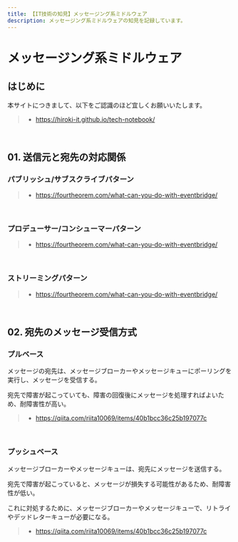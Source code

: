 ```yaml
---
title: 【IT技術の知見】メッセージング系ミドルウェア
description: メッセージング系ミドルウェアの知見を記録しています。
---
```


# メッセージング系ミドルウェア

## はじめに

本サイトにつきまして、以下をご認識のほど宜しくお願いいたします。

> - https://hiroki-it.github.io/tech-notebook/

<br>

## 01. 送信元と宛先の対応関係

### パブリッシュ/サブスクライブパターン

> - https://fourtheorem.com/what-can-you-do-with-eventbridge/

<br>

### プロデューサー/コンシューマーパターン

> - https://fourtheorem.com/what-can-you-do-with-eventbridge/

<br>

### ストリーミングパターン

> - https://fourtheorem.com/what-can-you-do-with-eventbridge/

<br>

## 02. 宛先のメッセージ受信方式

### プルベース

メッセージの宛先は、メッセージブローカーやメッセージキューにポーリングを実行し、メッセージを受信する。

宛先で障害が起こっていても、障害の回復後にメッセージを処理すればよいため、耐障害性が高い。

> - https://qiita.com/riita10069/items/40b1bcc36c25b197077c

<br>

### プッシュベース

メッセージブローカーやメッセージキューは、宛先にメッセージを送信する。

宛先で障害が起こっていると、メッセージが損失する可能性があるため、耐障害性が低い。

これに対処するために、メッセージブローカーやメッセージキューで、リトライやデッドレターキューが必要になる。

> - https://qiita.com/riita10069/items/40b1bcc36c25b197077c

<br>
